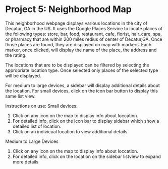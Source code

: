 Project 5:  Neighborhood Map
===============================

This neighborhood webpage displays various locations in the city of Decatur, GA in the US.  It uses the Google Places Service to locate places of the following types: store, bar, food, restaurant, cafe, florist, hair_care, spa, or pharmacy that are within 200 miles redius of center of Decatur,GA.  Once those places are found, they are displayed on map with markers.  Each marker, once clicked, will display the name of the place, the address and the rating.

The locations that are to be displayed can be filtered by selecting the appropriate location type.  Once selected only places of the selected type will be displayed.

For medium to large devices, a sidebar will display additional details about the location.  For small devices, click on the icon bar button to display this same list view.

Instructions on use:
Small devices:
1. Click on any icon on the map to display info about loccation.
2. For detailed info, click on the icon bar to display sidebar which show a detailed list of location.
2.  Click on an indivicual location to view additional details.

Medium to Large Devices
1. Click on any icon on the map to display info about loccation.
2. For detailed info, click on the location on the sidebar listview to expand more details